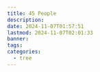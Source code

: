 ```yaml
---
title: 45 People
description: 
date: 2024-11-07T01:57:51
lastmod: 2024-11-07T02:01:33
banner: 
tags: 
categories:
  - tree
---
```

